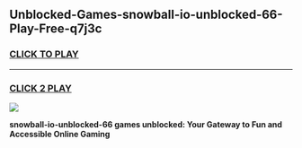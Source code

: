
## Unblocked-Games-snowball-io-unblocked-66-Play-Free-q7j3c
<h3>
<a href="https://premium76.site?title=snowball-io-unblocked-66&ref=23A">CLICK TO PLAY</a></h3>
<hr>

<h3>
<a href="https://premium76.site?title=snowball-io-unblocked-66&ref=23A">CLICK 2 PLAY</a>
  
</h3>

<a href="https://premium76.site?title=snowball-io-unblocked-66&ref=23A"><img src="https://clearcache.store/games.png"></a>


**snowball-io-unblocked-66 games unblocked: Your Gateway to Fun and Accessible Online Gaming**
